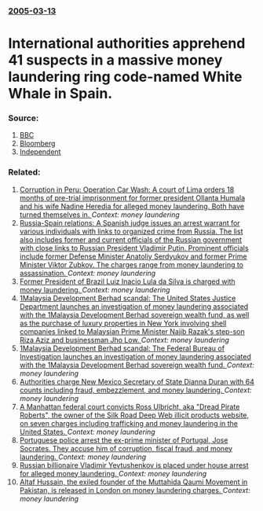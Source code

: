 ### [2005-03-13](/news/2005/03/13/index.md)

#  International authorities apprehend 41 suspects in a massive money laundering ring code-named White Whale in Spain. 




### Source:

1. [BBC](http://news.bbc.co.uk/2/hi/europe/4344447.stm)
2. [Bloomberg](http://www.bloomberg.com/apps/news?pid=10000085&sid=aq5jvxTHdqi8&refer=europe)
3. [Independent](http://news.independent.co.uk/europe/story.jsp?story=619661)

### Related:

1. [Corruption in Peru: Operation Car Wash: A court of Lima orders 18 months of pre-trial imprisonment for former president Ollanta Humala and his wife Nadine Heredia for alleged money laundering. Both have turned themselves in. ](/news/2017/07/14/corruption-in-peru-operation-car-wash-a-court-of-lima-orders-18-months-of-pre-trial-imprisonment-for-former-president-ollanta-humala-and-h.md) _Context: money laundering_
2. [Russia-Spain relations: A Spanish judge issues an arrest warrant for various individuals with links to organized crime from Russia. The list also includes former and current officials of the Russian government with close links to Russian President Vladimir Putin. Prominent officials include former Defense Minister Anatoliy Serdyukov and former Prime Minister Viktor Zubkov. The charges range from money laundering to assassination. ](/news/2016/05/3/russia-spain-relations-a-spanish-judge-issues-an-arrest-warrant-for-various-individuals-with-links-to-organized-crime-from-russia-the-li.md) _Context: money laundering_
3. [Former President of Brazil Luiz Inacio Lula da Silva is charged with money laundering. ](/news/2016/03/9/former-president-of-brazil-luiz-ina-cio-lula-da-silva-is-charged-with-money-laundering.md) _Context: money laundering_
4. [1Malaysia Development Berhad scandal: The United States Justice Department launches an investigation of money laundering associated with the 1Malaysia Development Berhad sovereign wealth fund, as well as the purchase of luxury properties in New York involving shell companies linked to Malaysian Prime Minister Najib Razak's step-son Riza Aziz and businessman Jho Low. ](/news/2015/09/22/1malaysia-development-berhad-scandal-the-united-states-justice-department-launches-an-investigation-of-money-laundering-associated-with-the.md) _Context: money laundering_
5. [1Malaysia Development Berhad scandal: The Federal Bureau of Investigation launches an investigation of money laundering associated with the 1Malaysia Development Berhad sovereign wealth fund. ](/news/2015/09/19/1malaysia-development-berhad-scandal-the-federal-bureau-of-investigation-launches-an-investigation-of-money-laundering-associated-with-the.md) _Context: money laundering_
6. [Authorities charge New Mexico Secretary of State Dianna Duran with 64 counts including fraud, embezzlement, and money laundering. ](/news/2015/08/28/authorities-charge-new-mexico-secretary-of-state-dianna-duran-with-64-counts-including-fraud-embezzlement-and-money-laundering.md) _Context: money laundering_
7. [A Manhattan federal court convicts Ross Ulbricht, aka "Dread Pirate Roberts", the owner of the Silk Road Deep Web illicit products website, on seven charges including trafficking and money laundering in the United States. ](/news/2015/02/4/a-manhattan-federal-court-convicts-ross-ulbricht-aka-dread-pirate-roberts-the-owner-of-the-silk-road-deep-web-illicit-products-website.md) _Context: money laundering_
8. [Portuguese police arrest the ex-prime minister of Portugal, Jose Socrates. They accuse him of corruption, fiscal fraud, and money laundering. ](/news/2014/11/25/portuguese-police-arrest-the-ex-prime-minister-of-portugal-josa-c-socrates-they-accuse-him-of-corruption-fiscal-fraud-and-money-launderin.md) _Context: money laundering_
9. [Russian billionaire Vladimir Yevtushenkov is placed under house arrest for alleged money laundering. ](/news/2014/09/16/russian-billionaire-vladimir-yevtushenkov-is-placed-under-house-arrest-for-alleged-money-laundering.md) _Context: money laundering_
10. [Altaf Hussain, the exiled founder of the Muttahida Qaumi Movement in Pakistan, is released in London on money laundering charges. ](/news/2014/06/7/altaf-hussain-the-exiled-founder-of-the-muttahida-qaumi-movement-in-pakistan-is-released-in-london-on-money-laundering-charges.md) _Context: money laundering_
